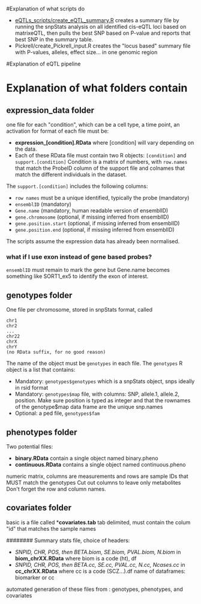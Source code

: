 #Explanation of what scripts do

* [eQTLs_scripts/create_eQTL_summary.R](https://github.com/vplagnol/eQTL_scripts/blob/master/eQTLs_scripts/create_eQTL_summary.R) creates a summary file by running the snpStats analysis on all identified cis-eQTL loci based on matrixeQTL, then pulls the best SNP based on P-value and reports that best SNP in the summary table.
* Pickrell/create_Pickrell_input.R creates the "locus based" summary file with P-values, alleles, effect size... in one genomic region


#Explanation of eQTL pipeline

# Explanation of what folders contain

## expression_data folder
one file for each "condition", which can be a cell type, a time point, an activation
for format of each file must be: 
* **expression_[condition].RData** 
where [condition] will vary depending on the data.
* Each of these RData file must contain two R objects:
```[condition]``` and ```support.[condition]```
Condition is a matrix of numbers, with ```row.names``` that match the ProbeID column of the support file and colnames that match the different individuals in the dataset.

The ```support.[condition]``` includes the following columns:
* ```row names``` must be a unique identified, typically the probe (mandatory)
* ```ensemblID``` (mandatory)
* ```Gene.name``` (mandatory, human readable version of ensemblID)
* ```gene.chromosome``` (optional, if missing inferred from ensemblID) 
* ```gene.position.start``` (optional, if missing inferred from ensemblID) 
* ```gene.position.end``` (optional, if missing inferred from ensemblID) 

The scripts assume the expression data has already been normalised. 

### what if I use exon instead of gene based probes?

```ensemblID``` must remain to mark the gene but Gene.name becomes something like SORT1_ex5 to identify the exon of interest.



## genotypes folder
One file per chromosome, stored in snpStats format, called
```
chr1
chr2
...
chr22
chrX
chrY
(no RData suffix, for no good reason)
```

The name of the object must be ```genotypes``` in each file. 
The ```genotypes``` R object is a list that contains:
* Mandatory: ```genotypes$genotypes``` which is a snpStats object, snps ideally in rsid format
* Mandatory: ```genotypes$map``` file, with columns: SNP, allele.1, allele.2, position. Make sure position is typed as integer and that the rownames of the genotype$map data frame are the unique snp.names 
* Optional: a ped file, ```genotypes$fam```

## phenotypes folder
Two potential files:
* **binary.RData** contain a single object named binary.pheno
* **continuous.RData** contains a single object named continuous.pheno

numeric matrix, columns are measurements and rows are sample IDs that MUST match the genotypes
Cut out columns to leave only metabolites
Don't forget the row and column names.

## covariates folder
basic is a file called
***covariates.tab**
tab delimited, must contain the colum "id" that matches the sample names





########
Summary stats file, choice of headers:
* _SNPID, CHR, POS, then BETA.biom, SE.biom, PVAL.biom, N.biom_ in **biom_chrXX.RData** where biom is a code (ht), df
* _SNPID, CHR, POS, then BETA.cc, SE.cc, PVAL.cc, N.cc, Ncases.cc_ in **cc_chrXX.RData** where cc is a code (SCZ...).df
name of dataframes: biomarker or cc

automated generation of these files from : genotypes, phenotypes, and covariates



